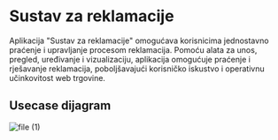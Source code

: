 # Sustav za reklamacije



Aplikacija "Sustav za reklamacije" omogućava korisnicima jednostavno praćenje i upravljanje procesom reklamacija. Pomoću alata za unos, pregled, uređivanje i vizualizaciju, aplikacija omogućuje praćenje i rješavanje reklamacija, poboljšavajući korisničko iskustvo i operativnu učinkovitost web trgovine.

## Usecase dijagram

![file (1)](https://github.com/JT07616/Sustav_za_reklamacije/assets/170039228/5d099dd5-47b3-44a1-b8a3-99317f654a01)






